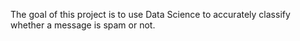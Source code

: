 The goal of this project is to use Data Science to accurately classify whether a message is spam or not.
